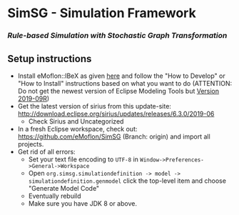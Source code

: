 # SimSG - Simulation Framework
### *Rule-based Simulation with Stochastic Graph Transformation*

## Setup instructions

* Install eMoflon::IBeX as given [here](https://github.com/eMoflon/emoflon-ibex) and follow the "How to Develop" or "How to Install" instructions based on what you want to do (ATTENTION: Do not get the newest version of Eclipse Modeling Tools but [Version 2019-09R](https://www.eclipse.org/downloads/packages/release/2019-09/r/eclipse-modeling-tools))
* Get the latest version of sirius from this update-site: http://download.eclipse.org/sirius/updates/releases/6.3.0/2019-06
    * Check Sirius and Uncategorized
* In a fresh Eclipse workspace, check out: https://github.com/eMoflon/SimSG (Branch: origin) and import all projects.
* Get rid of all errors:
   * Set your text file encoding to `UTF-8` in `Window->Preferences->General->Workspace`
   * Open `org.simsg.simulationdefinition -> model -> simulationdefinition.genmodel` click the top-level item and choose "Generate Model Code"
   * Eventually rebuild
   * Make sure you have JDK 8 or above.
